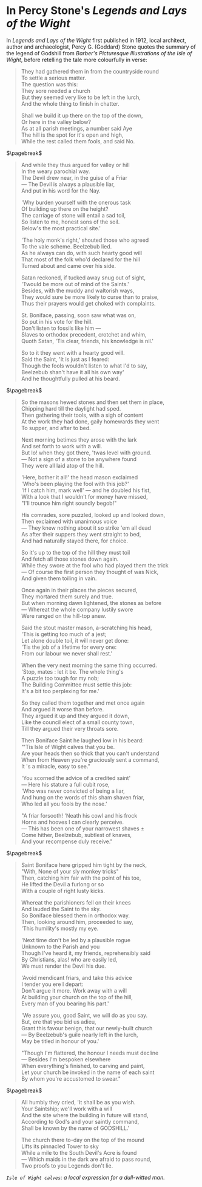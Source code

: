 # In Percy Stone's *Legends and Lays of the Wight*

In *Legends and Lays of the Wight* first published in 1912, local architect, author and archaeologist, Percy G. (Goddard) Stone quotes the summary of the legend of Godshill from *Barber's Picturesque Illustrations of the Isle of Wight*, before retelling the tale more colourfully in verse:

> They had gathered them in from the countryside round  
> To settle a serious matter.  
> The question was this:  
> They sore needed a church  
> But they seemed very like to be left in the lurch,  
> And the whole thing to finish in chatter.  
>
> Shall we build it up there on the top of the down,  
> Or here in the valley below?  
> As at all parish meetings, a number said Aye  
> The hill is the spot for it's open and high,  
> While the rest called them fools, and said No.  

$\pagebreak$

> And while they thus argued for valley or hill  
> In the weary parochial way.  
> The Devil drew near, in the guise of a Friar  
> — The Devil is always a plausible liar,  
> And put in his word for the Nay.  
>
> 'Why burden yourself with the onerous task  
> Of building up there on the height?  
> The carriage of stone will entail a sad toil,  
> So listen to me, honest sons of the soil.  
> Below's the most practical site.'  
>  
> 'The holy monk's right,' shouted those who agreed  
> To the vale scheme. Beelzebub lied.  
> As he always can do, with such hearty good will  
> That most of the folk who'd declared for the hill  
> Turned about and came over his side.  
>  
> Satan reckoned, if tucked away snug out of sight,  
> 'Twould be more out of mind of the Saints.'  
> Besides, with the muddy and waltorish ways,  
> They would sure be more likely to curse than to praise,  
> Thus their prayers would get choked with complaints.  
>
> St. Boniface, passing, soon saw what was on,  
> So put in his vote for the hill.  
> Don't listen to fossils like him —  
> Slaves to orthodox precedent, crotchet and whim,  
> Quoth Satan, 'Tis clear, friends, his knowledge is nil.'  
>  
> So to it they went with a hearty good will.  
> Said the Saint, 'It is just as I feared:  
> Though the fools wouldn't listen to what I'd to say,  
> Beelzebub shan't have it all his own way'  
> And he thoughtfully pulled at his beard.  

$\pagebreak$

> So the masons hewed stones and then set them in
place,  
> Chipping hard till the daylight had sped.  
> Then gathering their tools, with a sigh of content  
> At the work they had done, gaily homewards they went  
> To supper, and after to bed.  
>  
> Next morning betimes they arose with the lark  
> And set forth to work with a will.  
> But lo! when they got there, 'twas level with ground.  
> — Not a sign of a stone to be anywhere found  
> They were all laid atop of the hill.  
>  
> 'Here, bother it all!' the head mason exclaimed  
> 'Who's been playing the fool with this job?'  
> 'If I catch him, mark well' — and he doubled his fist,  
> With a look that I wouldn't for money have missed,  
> "I'll trounce him right soundly begob!"  
>  
> His comrades, sore puzzled, looked up and looked down,  
> Then exclaimed with unanimous voice  
> — They knew nothing about it so strike 'em all dead  
> As after their suppers they went straight to bed,  
> And had naturally stayed there, for choice.  
>  
> So it's up to the top of the hill they must toil  
> And fetch all those stones down again.  
> While they swore at the fool who had played them the trick  
> — Of course the first person they thought of was Nick,  
> And given them toiling in vain.  
>  
> Once again in their places the pieces secured,  
> They mortared them surely and true.  
> But when morning dawn lightened, the stones as before  
> — Whereat the whole company lustily swore  
> Were ranged on the hill-top anew.  
>  
> Said the stout master mason, a-scratching his head,  
> 'This is getting too much of a jest;  
> Let alone double toil, it will never get done:  
> 'Tis the job of a lifetime for every one:  
> From our labour we never shall rest.'  
>  
> When the very next morning the same thing occurred.  
> 'Stop, mates : let it be. The whole thing's  
> A puzzle too tough for my nob;  
> The Building Committee must settle this job:  
> It's a bit too perplexing for me.'  
>  
> So they called them together and met once again  
> And argued it worse than before.  
> They argued it up and they argued it down,  
> Like the council elect of a small county town,  
> Till they argued their very throats sore.  
>  
> Then Boniface Saint he laughed low in his beard:  
> "'Tis Isle of Wight calves that you be.  
> Are your heads then so thick that you can't understand  
> When from Heaven you're graciously sent a command,  
> It 's a miracle, easy to see."  
>  
> 'You scorned the advice of a credited saint'  
> — Here his stature a full cubit rose,  
> 'Who was never convicted of being a liar,  
> And hung on the words of this sham shaven friar,  
> Who led all you fools by the nose.'  
>  
> "A friar forsooth!  'Neath his cowl and his frock  
> Horns and hooves I can clearly perceive.  
> — This has been one of your narrowest shaves ±  
> Come hither, Beelzebub, subtlest of knaves,  
> And your recompense duly receive."  

$\pagebreak$

> Saint Boniface here gripped him tight by the neck,  
> "With, None of your sly monkey tricks"  
> Then, catching him fair with the point of his toe,  
> He lifted the Devil a furlong or so  
> With a couple of right lusty kicks.  
> 
> Whereat the parishioners fell on their knees  
> And lauded the Saint to the sky.  
> So Boniface blessed them in orthodox way.  
> Then, looking around him, proceeded to say,  
> 'This humility's mostly my eye.  
>  
> 'Next time don't be led by a plausible rogue  
> Unknown to the Parish and you  
> Though I've heard it, my friends, reprehensibly said  
> By Christians, alas! who are easily led,  
> We must render the Devil his due.  
>  
> 'Avoid mendicant friars, and take this advice  
> I tender you ere I depart:  
> Don't argue it more. Work away with a will  
> At building your church on the top of the hill,  
> Every man of you bearing his part.'  
>  
> 'We assure you, good Saint, we will do as you say.  
> But, ere that you bid us adieu,  
> Grant this favour benign, that our newly-built church  
> — By Beelzebub's guile nearly left in the lurch,  
> May be titled in honour of you.'  
>  
> "Though I'm flattered, the honour I needs must decline  
> — Besides I'm bespoken elsewhere  
> When everything's finished, to carving and paint,  
>  Let your church be invoked in the name of each saint  
> By whom you're accustomed to swear."  

$\pagebreak$

> All humbly they cried, 'It shall be as you wish.  
> Your Saintship; we'll work with a will  
> And the site where the building in future will stand,  
> According to God's and your saintly command,  
> Shall be known by the name of GODSHILL.'  
> 
> The church there to-day on the top of the mound  
> Lifts its pinnacled Tower to sky  
> While a mile to the South Devil's Acre is found  
> — Which maids in the dark are afraid to pass round,  
> Two proofs to you Legends don't lie.  

*`Isle of Wight calves`: a local expression for a dull-witted man.*